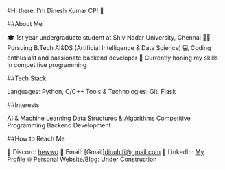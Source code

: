 <!--
**dinuhifi/dinuhifi** is a ✨ _special_ ✨ repository because its `README.md` (this file) appears on your GitHub profile.

Here are some ideas to get you started:

- 🔭 I’m currently working on ...
- 🌱 I’m currently learning ...
- 👯 I’m looking to collaborate on ...
- 🤔 I’m looking for help with ...
- 💬 Ask me about ...
- 📫 How to reach me: ...
- 😄 Pronouns: ...
- ⚡ Fun fact: ...
-->

#Hi there, I'm Dinesh Kumar CP! 👋

##About Me

  🎓 1st year undergraduate student at Shiv Nadar University, Chennai
  👨‍💻 Pursuing B.Tech AI&DS (Artificial Intelligence & Data Science)
  💻 Coding enthusiast and passionate backend developer
  🌟 Currently honing my skills in competitive programming
  
##Tech Stack

  Languages: Python, C/C++
  Tools & Technologies: Git, Flask
  
##Interests

  AI & Machine Learning
  Data Structures & Algorithms
  Competitive Programming
  Backend Development

##How to Reach Me

  🔗 Discord: [hewwo](discordapp.com/users/708875392278200361)
  📧 Email: [Gmail]dinuhifi@gmail.com
  🔗 LinkedIn: [My Profile](https://www.linkedin.com/in/dinesh-undefined-b00102298/)
  🌐 Personal Website/Blog: Under Construction
